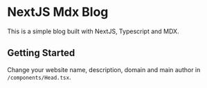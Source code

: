 # NextJS Mdx Blog

This is a simple blog built with NextJS, Typescript and MDX.

## Getting Started

Change your website name, description, domain and main author in `/components/Head.tsx`.
